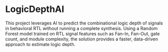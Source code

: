 # LogicDepthAI
This project leverages AI to predict the combinational logic depth of signals in behavioral RTL without running a complete synthesis. Using a Random Forest model trained on RTL signal features such as Fan-In, Fan-Out, gate count, and module complexity, the solution provides a faster, data-driven approach to estimate logic depth.
